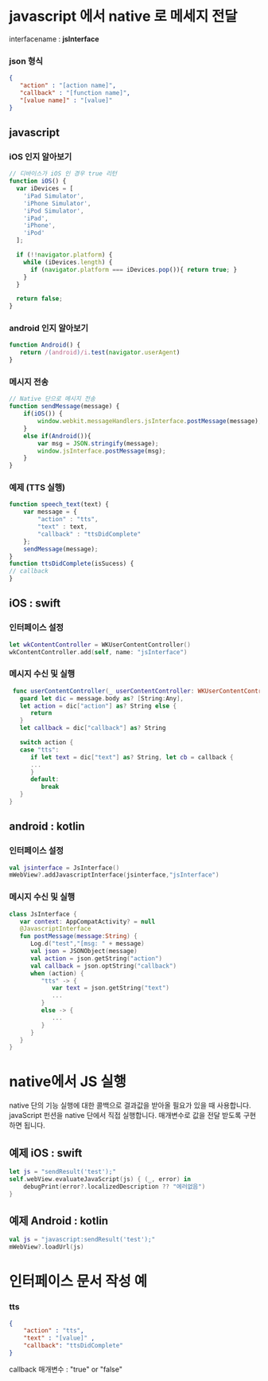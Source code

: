 # javascript 에서 native 로 메세지 전달


interfacename : **jsInterface**
### json 형식
```json
{ 
   "action" : "[action name]", 
   "callback" : "[function name]",
   "[value name]" : "[value]"
}
```
## javascript
### iOS 인지 알아보기
```js
// 디바이스가 iOS 인 경우 true 리턴
function iOS() {
  var iDevices = [
    'iPad Simulator',
    'iPhone Simulator',
    'iPod Simulator',
    'iPad',
    'iPhone',
    'iPod'
  ];

  if (!!navigator.platform) {
    while (iDevices.length) {
      if (navigator.platform === iDevices.pop()){ return true; }
    }
  }

  return false;
}
```
### android 인지 알아보기
```js
function Android() {
   return /(android)/i.test(navigator.userAgent)
}
```
### 메시지 전송

```js
// Native 단으로 메시지 전송
function sendMessage(message) {
    if(iOS()) {
        window.webkit.messageHandlers.jsInterface.postMessage(message);
    }
    else if(Android()){
        var msg = JSON.stringify(message);
        window.jsInterface.postMessage(msg);
    }
}

```
### 예제 (TTS 실행)
```js
function speech_text(text) {
    var message = {
        "action" : "tts",
        "text" : text,
        "callback" : "ttsDidComplete"
    };
    sendMessage(message);
}
function ttsDidComplete(isSucess) {
// callback 
}
```
## iOS : swift
### 인터페이스 설정
```swift
let wkContentController = WKUserContentController()
wkContentController.add(self, name: "jsInterface")        
``` 

### 메시지 수신 및 실행
```swift
 func userContentController(_ userContentController: WKUserContentController, didReceive message: WKScriptMessage) {
   guard let dic = message.body as? [String:Any],
   let action = dic["action"] as? String else {
      return
   }
   let callback = dic["callback"] as? String

   switch action {
   case "tts":
      if let text = dic["text"] as? String, let cb = callback {
      ...
      }
      default:
         break
   }
}
```
## android : kotlin
### 인터페이스 설정
```kotlin
val jsinterface = JsInterface()  
mWebView?.addJavascriptInterface(jsinterface,"jsInterface")
```
### 메시지 수신 및 실행
```kotlin
class JsInterface {
   var context: AppCompatActivity? = null
   @JavascriptInterface
   fun postMessage(message:String) {
      Log.d("test","[msg: " + message)
      val json = JSONObject(message)
      val action = json.getString("action")
      val callback = json.optString("callback")
      when (action) {
         "tts" -> {
            var text = json.getString("text")
            ...
         }
         else -> {
            ...
         }
      }
   }
}
```

# native에서 JS 실행
native 단의 기능 실행에 대한 콜백으로 결과값을 받아올 필요가 있을 때 사용합니다.
javaScript 펀션을 native 단에서 직접 실행합니다. 
매개변수로 값을 전달 받도록 구현하면 됩니다.
## 예제 iOS : swift
```swift
let js = "sendResult('test');"
self.webView.evaluateJavaScript(js) { (_, error) in
    debugPrint(error?.localizedDescription ?? "에러없음")
}
```
## 예제 Android : kotlin
```kotlin
val js = "javascript:sendResult('test');"
mWebView?.loadUrl(js)
```


# 인터페이스 문서 작성 예

### tts
```json
{
	"action" : "tts", 
	"text" : "[value]" , 
	"callback": "ttsDidComplete"
}
```
callback 매개변수 : "true" or "false"
